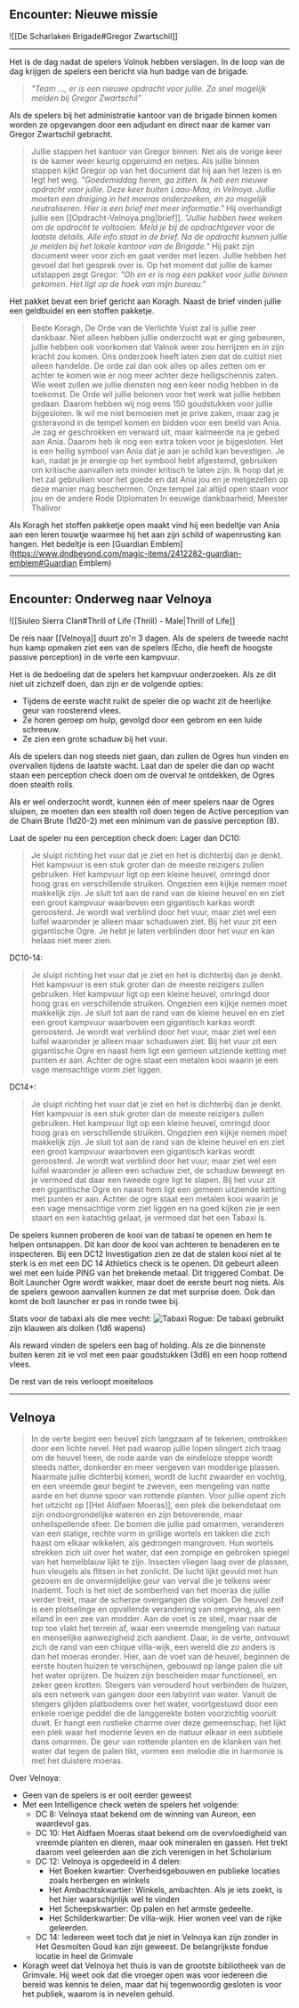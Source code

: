 ## Encounter: Nieuwe missie
![[De Scharlaken Brigade#Gregor Zwartschil]]


---

Het is de dag nadat de spelers Volnok hebben verslagen. In de loop van de dag krijgen de spelers een bericht via hun badge van de brigade.

> *"Team ..., er is een nieuwe opdracht voor jullie. Zo snel mogelijk melden bij Gregor Zwartschil"*

Als de spelers bij het administratie kantoor van de brigade binnen komen worden ze opgevangen door een adjudant en direct naar de kamer van Gregor Zwartschil gebracht.

> Jullie stappen het kantoor van Gregor binnen. Net als de vorige keer is de kamer weer keurig opgeruimd en netjes. Als jullie binnen stappen kijkt Gregor op van het document dat hij aan het lezen is en legt het weg.
> *"Goedemiddag heren, ga zitten. Ik heb een nieuwe opdracht voor jullie. Deze keer buiten Laau-Maa, in Velnoya. Jullie moeten een dreiging in het moeras onderzoeken, en zo mogelijk neutraliseren. Hier is een brief met meer informatie."* 
> Hij overhandigt jullie een [[Opdracht-Velnoya.png|brief]]. 
> *"Jullie hebben twee weken om de opdracht te voltooien. Meld je bij de opdrachtgever voor de laatste details. Alle info staat in de brief. Na de opdracht kunnen jullie je melden bij het lokale kantoor van de Brigade."*
> Hij pakt zijn document weer voor zich en gaat verder met lezen. Jullie hebben het gevoel dat het gesprek over is. Op het moment dat jullie de kamer uitstappen zegt Gregor:
> *"Oh en er is nog een pakket voor jullie binnen gekomen. Het ligt op de hoek van mijn bureau."*

Het pakket bevat een brief gericht aan Koragh. Naast de brief vinden jullie een geldbuidel en een stoffen pakketje.

> Beste Koragh,
> De Orde van de Verlichte Vuist zal is jullie zeer dankbaar. Niet alleen hebben jullie onderzocht wat er ging gebeuren, jullie hebben ook voorkomen dat Valnok weer zou herrijzen en in zijn kracht zou komen.
> Ons onderzoek heeft laten zien dat de cultist niet alleen handelde. De orde zal dan ook alles op alles zetten om er achter te komen wie er nog meer achter deze heiligschennis zaten. Wie weet zullen we jullie diensten nog een keer nodig hebben in de toekomst.
> De Orde wil jullie belonen voor het werk wat jullie hebben gedaan. Daarom hebben wij nog eens 150 goudstukken voor jullie bijgesloten.
> Ik wil me niet bemoeien met je prive zaken, maar zag je gisteravond in de tempel komen en bidden voor een beeld van Ania. Je zag er geschrokken en verward uit, maar kalmeerde na je gebed aan Ania. Daarom heb ik nog een extra token voor je bijgesloten. Het is een heilig symbool van Ania dat je aan je schild kan bevestigen. Je kan, nadat je je energie op het symbool hebt afgestemd, gebruiken om kritische aanvallen iets minder kritisch te laten zijn. Ik hoop dat je het zal gebruiken voor het goede en dat Ania jou en je metgezellen op deze manier mag beschermen.
> Onze tempel zal altijd open staan voor jou en de andere Rode Diplomaten
> In eeuwige dankbaarheid,
> Meester Thalivor

Als Koragh het stoffen pakketje open maakt vind hij een bedeltje van Ania aan een leren touwtje waarmee hij het aan zijn schild of wapenrusting kan hangen. Het bedeltje is een [Guardian Emblem](https://www.dndbeyond.com/magic-items/2412282-guardian-emblem#Guardian Emblem)

---

## Encounter: Onderweg naar Velnoya

![[Siuleo Sierra Clan#Thrill of Life (Thrill) - Male|Thrill of Life]]


De reis naar [[Velnoya]] duurt zo'n 3 dagen. Als de spelers de tweede nacht hun kamp opmaken ziet een van de spelers (Echo, die heeft de hoogste passive perception) in de verte een kampvuur.

Het is de bedoeling dat de spelers het kampvuur onderzoeken. Als ze dit niet uit zichzelf doen, dan zijn er de volgende opties:
- Tijdens de eerste wacht ruikt de speler die op wacht zit de heerlijke geur van roosterend vlees. 
- Ze horen geroep om hulp, gevolgd door een gebrom en een luide schreeuw.
- Ze zien een grote schaduw bij het vuur.

Als de spelers dan nog steeds niet gaan, dan zullen de Ogres hun vinden en overvallen tijdens de laatste wacht. Laat dan de speler die dan op wacht staan een perception check doen om de overval te ontdekken, de Ogres doen stealth rolls.

Als er wel onderzocht wordt, kunnen één of meer spelers naar de Ogres sluipen, ze moeten dan een stealth roll doen tegen de Active perception van de Chain Brute (1d20-2) met een minimum van de passive perception (8). 

Laat de speler nu een perception check doen:
Lager dan DC10:
> Je sluipt richting het vuur dat je ziet en het is dichterbij dan je denkt. Het kampvuur is een stuk groter dan de meeste reizigers zullen gebruiken. Het kampvuur ligt op een kleine heuvel, omringd door hoog gras en verschillende struiken. Ongezien een kijkje nemen moet makkelijk zijn. Je sluit tot aan de rand van de kleine heuvel en en ziet een groot kampvuur waarboven een gigantisch karkas wordt geroosterd. Je wordt wat verblind door het vuur, maar ziet wel een luifel waaronder je alleen maar schaduwen ziet. Bij het vuur zit een gigantische Ogre. Je hebt je laten verblinden door het vuur en kan helaas niet meer zien.

DC10-14:
> Je sluipt richting het vuur dat je ziet en het is dichterbij dan je denkt. Het kampvuur is een stuk groter dan de meeste reizigers zullen gebruiken. Het kampvuur ligt op een kleine heuvel, omringd door hoog gras en verschillende struiken. Ongezien een kijkje nemen moet makkelijk zijn. Je sluit tot aan de rand van de kleine heuvel en en ziet een groot kampvuur waarboven een gigantisch karkas wordt geroosterd. Je wordt wat verblind door het vuur, maar ziet wel een luifel waaronder je alleen maar schaduwen ziet. Bij het vuur zit een gigantische Ogre en naast hem ligt een gemeen uitziende ketting met punten er aan. Achter de ogre staat een metalen kooi waarin je een vage mensachtige vorm ziet liggen.

DC14+:
> Je sluipt richting het vuur dat je ziet en het is dichterbij dan je denkt. Het kampvuur is een stuk groter dan de meeste reizigers zullen gebruiken. Het kampvuur ligt op een kleine heuvel, omringd door hoog gras en verschillende struiken. Ongezien een kijkje nemen moet makkelijk zijn. Je sluit tot aan de rand van de kleine heuvel en en ziet een groot kampvuur waarboven een gigantisch karkas wordt geroosterd. Je wordt wat verblind door het vuur, maar ziet wel een luifel waaronder je alleen een schaduw ziet, de schaduw beweegt en je vermoed dat daar een tweede ogre ligt te slapen. Bij het vuur zit een gigantische Ogre en naast hem ligt een gemeen uitziende ketting met punten er aan. Achter de ogre staat een metalen kooi waarin je een vage mensachtige vorm ziet liggen en na goed kijken zie je een staart en een katachtig gelaat, je vermoed dat het een Tabaxi is.

De spelers kunnen proberen de kooi van de tabaxi te openen en hem te helpen ontsnappen. 
Dit kan door de kooi van achteren te benaderen en te inspecteren. Bij een DC12 Investigation zien ze dat de stalen kooi niet al te sterk is en met een DC 14 Athletics check is te openen. Dit gebeurt alleen wel met een luide PING van het brekende metaal. Dit triggered Combat. De Bolt Launcher Ogre wordt wakker, maar doet de eerste beurt nog niets.
Als de spelers gewoon aanvallen kunnen ze dat met surprise doen. Ook dan komt de bolt launcher er pas in ronde twee bij.

Stats voor de tabaxi als die mee vecht:
![Tabaxi Rogue:](https://images.squarespace-cdn.com/content/v1/613ff00daf7f766be3b8a174/958b3896-9cc6-47a1-9959-3b39ea23e197/Rogue+%28Tier+1%29.png?format=2500w)
De tabaxi gebruikt zijn klauwen als dolken (1d6 wapens)

Als reward vinden de spelers een bag of holding. Als ze die binnenste buiten keren zit ie vol met een paar goudstukken (3d6) en een hoop rottend vlees.

De rest van de reis verloopt moeiteloos

---

## Velnoya
> In de verte begint een heuvel zich langzaam af te tekenen, omtrokken door een lichte nevel. Het pad waarop jullie lopen slingert zich traag om de heuvel heen, de rode aarde van de eindeloze steppe wordt steeds natter, donkerder en meer vergeven van modderige plassen. Naarmate jullie dichterbij komen, wordt de lucht zwaarder en vochtig, en een vreemde geur begint te zweven, een mengeling van natte aarde en het dunne spoor van rottende planten.
> Voor jullie opent zich het uitzicht op [[Het Aldfaen Moeras]], een plek die bekendstaat om zijn ondoorgrondelijke wateren en zijn betoverende, maar onheilspellende sfeer. De bomen die jullie pad omarmen, veranderen van een statige, rechte vorm in grillige wortels en takken die zich haast om elkaar wikkelen, als gedrongen mangroven. Hun wortels strekken zich uit over het water, dat een zompige en gebroken spiegel van het hemelblauw lijkt te zijn. Insecten vliegen laag over de plassen, hun vleugels als flitsen in het zonlicht. De lucht lijkt gevuld met hun gezoem en de onvermijdelijke geur van verval die je telkens weer inademt.
> Toch is het niet de somberheid van het moeras die jullie verder trekt, maar de scherpe overgangen die volgen. De heuvel zelf is een plotselinge en opvallende verandering van omgeving, als een eiland in een zee van modder. Aan de voet is ze steil, maar naar de top toe vlakt het terrein af, waar een vreemde mengeling van natuur en menselijke aanwezigheid zich aandient. Daar, in de verte, ontvouwt zich de rand van een chique villa-wijk, een wereld die zo anders is dan het moeras eronder. Hier, aan de voet van de heuvel, beginnen de eerste houten huizen te verschijnen, gebouwd op lange palen die uit het water oprijzen. De huizen zijn bescheiden maar functioneel, en zeker geen krotten. Steigers van verouderd hout verbinden de huizen, als een netwerk van gangen door een labyrint van water.
> Vanuit de steigers glijden platbodems over het water, voortgestuwd door een enkele roerige peddel die de langgerekte boten voorzichtig vooruit duwt. Er hangt een rustieke charme over deze gemeenschap, het lijkt een plek waar het moderne leven en de natuur elkaar in een subtiele dans omarmen. De geur van rottende planten en de klanken van het water dat tegen de palen tikt, vormen een melodie die in harmonie is met het duistere moeras.

Over Velnoya:
- Geen van de spelers is er ooit eerder geweest
- Met een Intelligence check weten de spelers het volgende:
	- DC 8: Velnoya staat bekend om de winning van Aureon, een waardevol gas. 
	- DC 10: Het Aldfaen Moeras staat bekend om de overvloedigheid van vreemde planten en dieren, maar ook mineralen en gassen. Het trekt daarom veel geleerden aan die zich verenigen in het Scholarium
	- DC 12: Velnoya is opgedeeld in 4 delen:
		- Het Boeken kwartier: Overheidsgebouwen en publieke locaties zoals herbergen en winkels
		- Het Ambachtskwartier: Winkels, ambachten. Als je iets zoekt, is het hier waarschijnlijk wel te vinden
		- Het Scheepskwartier: Op palen en het armste gedeelte. 
		- Het Schilderkwartier: De villa-wijk. Hier wonen veel van de rijke geleerden.
	- DC 14: Iedereen weet toch dat je niet in Velnoya kan zijn zonder in Het Gesmolten Goud kan zijn geweest. De belangrijkste fondue locatie in heel de Grimvale
- Koragh weet dat Velnoya het thuis is van de grootste bibliotheek van de Grimvale. Hij weet ook dat die vroeger open was voor iedereen die bereid was kennis te delen, maar dat hij tegenwoordig gesloten is voor het publiek, waarom is in nevelen gehuld.